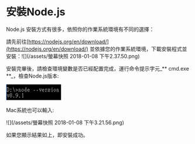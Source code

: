 # 安裝Node.js

Node.js 安裝方式有很多，依照你的作業系統環境有不同的選擇：

請先前往[https://nodejs.org/en/download/](https://nodejs.org/en/download/) 並依據您的作業系統環境，下載安裝程式並安裝：![](/assets/螢幕快照 2018-01-08 下午2.37.50.png)

安裝完畢後，請檢查環境變數是否已經配置完成，運行命令提示字元_** cmd.exe **_，檢查Node.js版本:

![](/assets/messageImage_1515395215178.jpg)

Mac系統也可以輸入:

![](/assets/螢幕快照 2018-01-08 下午3.21.56.png)

如果您顯示結果如上，即安裝成功。

